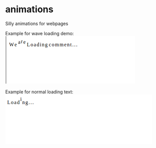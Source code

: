 # animations
Silly animations for webpages



Example for wave loading demo:
![wave-loading example](https://raw.githubusercontent.com/ajay-aravind/animations/master/thinking_animation/wave-loading.png)


Example for normal loading text:
![text-loading](https://raw.githubusercontent.com/ajay-aravind/animations/master/thinking_animation/loading.png)
